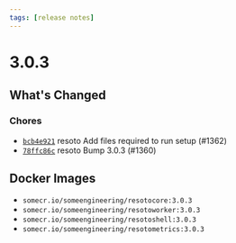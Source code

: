 ```yaml
---
tags: [release notes]
---
```


# 3.0.3

## What's Changed

### Chores

- [`bcb4e921`](https://github.com/someengineering/resoto/commit/bcb4e921) <span class="badge badge--secondary">resoto</span> Add files required to run setup (#1362)
- [`78ffc86c`](https://github.com/someengineering/resoto/commit/78ffc86c) <span class="badge badge--secondary">resoto</span> Bump 3.0.3 (#1360)

<!--truncate-->

## Docker Images

- `somecr.io/someengineering/resotocore:3.0.3`
- `somecr.io/someengineering/resotoworker:3.0.3`
- `somecr.io/someengineering/resotoshell:3.0.3`
- `somecr.io/someengineering/resotometrics:3.0.3`
